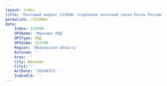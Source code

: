 ```yaml
---
layout: index
title: 'Почтовый индекс 153990: отделение почтовой связи Почты России'
permalink: /153990/
data:
    Index: 153990
    OPSName: 'Иваново УКД'
    OPSType: УКД
    OPSSubm: 153700
    Region: 'Ивановская область'
    Autonom: ''
    Area: ''
    City: Иваново
    City1: ''
    ActDate: '20160325'
    IndexOld: ''
---
```

